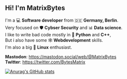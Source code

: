**Hi! I'm MatrixBytes**
--------

I'm a 💻 **Software developer** from 🇩🇪 **Germany, Berlin**.\
Very focused on 🛡️ **Cybser Security** and 📊 **Data science**.\
I like to write bad code mostly in 🐍 **Python** and **C++**,\
But i also have some 🕸️ **Webdevelopment** skills.\
I'm also a big 🐧 **Linux** enthusiast.

**Mastodon**: https://mastodon.social/web/@MatrixBytes \
**Twitter**: https://twitter.com/BytesMatrix 


[![Anurag's GitHub stats](https://github-readme-stats.vercel.app/api?username=MatrixBytes)](https://github.com/anuraghazra/github-readme-stats)
